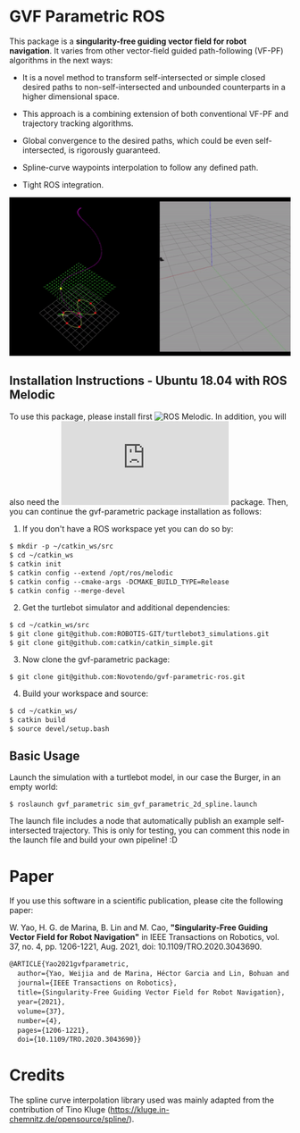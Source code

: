# GVF Parametric ROS

This package is a **singularity-free guiding vector field for robot navigation**. It varies from other vector-field guided path-following (VF-PF) algorithms in the next ways:

* It is  a novel method to transform self-intersected or simple closed desired paths to non-self-intersected and unbounded counterparts in a higher dimensional space.

* This approach is a combining extension of both conventional VF-PF and trajectory tracking algorithms.

* Global convergence to the desired paths, which could be even self-intersected, is rigorously guaranteed.

* Spline-curve waypoints interpolation to follow any defined path.

* Tight ROS integration.

![example_gif](docs/gvf_param_sim.gif)

Installation Instructions - Ubuntu 18.04 with ROS Melodic
---------------------------------------------------------
To use this package, please install first ![ROS Melodic](http://wiki.ros.org/melodic/Installation/Ubuntu/). In addition, you will also need the ![catkin-tools](https://catkin-tools.readthedocs.io/en/latest/installing.html) package. Then, you can continue the gvf-parametric package installation as follows:

1. If you don't have a ROS workspace yet you can do so by:
```
$ mkdir -p ~/catkin_ws/src
$ cd ~/catkin_ws
$ catkin init
$ catkin config --extend /opt/ros/melodic
$ catkin config --cmake-args -DCMAKE_BUILD_TYPE=Release
$ catkin config --merge-devel
```

2. Get the turtlebot simulator and additional dependencies:
```
$ cd ~/catkin_ws/src
$ git clone git@github.com:ROBOTIS-GIT/turtlebot3_simulations.git
$ git clone git@github.com:catkin/catkin_simple.git
```

3. Now clone the gvf-parametric package:
```
$ git clone git@github.com:Novotendo/gvf-parametric-ros.git
```

4. Build your workspace and source:
```
$ cd ~/catkin_ws/
$ catkin build
$ source devel/setup.bash
```

Basic Usage
-----------
Launch the simulation with a turtlebot model, in our case the Burger, in an empty world:
```
$ roslaunch gvf_parametric sim_gvf_parametric_2d_spline.launch
```
The launch file includes a node that automatically publish an example self-intersected trajectory. This is only for testing, you can comment this node in the launch file and build your own pipeline! :D
# Paper

If you use this software in a scientific publication, please cite the following paper:

W. Yao, H. G. de Marina, B. Lin and M. Cao, **"Singularity-Free Guiding Vector Field for Robot Navigation"** in IEEE Transactions on Robotics, vol. 37, no. 4, pp. 1206-1221, Aug. 2021, doi: 10.1109/TRO.2020.3043690.

```latex
@ARTICLE{Yao2021gvfparametric,
  author={Yao, Weijia and de Marina, Héctor Garcia and Lin, Bohuan and Cao, Ming},
  journal={IEEE Transactions on Robotics}, 
  title={Singularity-Free Guiding Vector Field for Robot Navigation}, 
  year={2021},
  volume={37},
  number={4},
  pages={1206-1221},
  doi={10.1109/TRO.2020.3043690}}
```

# Credits
The spline curve interpolation library used was mainly adapted from the contribution of Tino Kluge (https://kluge.in-chemnitz.de/opensource/spline/).
